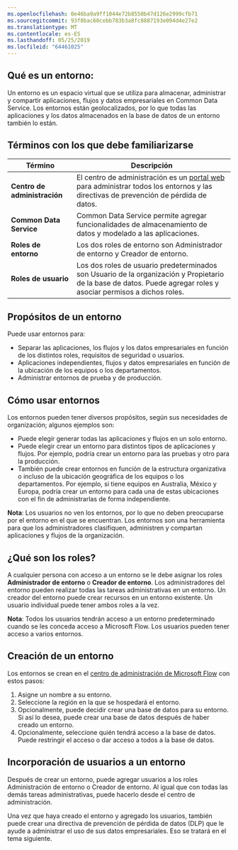 ```yaml
---
ms.openlocfilehash: 0e46ba9a9ff1044e72b8550b47d126e2999cfb71
ms.sourcegitcommit: 93f8bac60cebb783b3a8fc8887193e094d4e27e2
ms.translationtype: MT
ms.contentlocale: es-ES
ms.lasthandoff: 05/25/2019
ms.locfileid: "64461025"
---
```

## <a name="what-is-an-environment"></a>Qué es un entorno:
Un entorno es un espacio virtual que se utiliza para almacenar, administrar y compartir aplicaciones, flujos y datos empresariales en Common Data Service. Los entornos están geolocalizados, por lo que todas las aplicaciones y los datos almacenados en la base de datos de un entorno también lo están.  

## <a name="terms-you-should-get-familiar-with"></a>Términos con los que debe familiarizarse

| **Término** | **Descripción** |
| --- | --- |
| **Centro de administración** |El centro de administración es un [portal web](https://admin.flow.microsoft.com) para administrar todos los entornos y las directivas de prevención de pérdida de datos. |
| **Common Data Service** |Common Data Service permite agregar funcionalidades de almacenamiento de datos y modelado a las aplicaciones. |
| **Roles de entorno** |Los dos roles de entorno son Administrador de entorno y Creador de entorno. |
| **Roles de usuario** |Los dos roles de usuario predeterminados son Usuario de la organización y Propietario de la base de datos. Puede agregar roles y asociar permisos a dichos roles. |

## <a name="purposes-for-an-environment"></a>Propósitos de un entorno
Puede usar entornos para:  

* Separar las aplicaciones, los flujos y los datos empresariales en función de los distintos roles, requisitos de seguridad o usuarios.  
* Aplicaciones independientes, flujos y datos empresariales en función de la ubicación de los equipos o los departamentos.
* Administrar entornos de prueba y de producción.  

## <a name="how-to-use-environments"></a>Cómo usar entornos
Los entornos pueden tener diversos propósitos, según sus necesidades de organización; algunos ejemplos son:  

* Puede elegir generar todas las aplicaciones y flujos en un solo entorno. 
* Puede elegir crear un entorno para distintos tipos de aplicaciones y flujos. Por ejemplo, podría crear un entorno para las pruebas y otro para la producción.  
* También puede crear entornos en función de la estructura organizativa o incluso de la ubicación geográfica de los equipos o los departamentos. Por ejemplo, si tiene equipos en Australia, México y Europa, podría crear un entorno para cada una de estas ubicaciones con el fin de administrarlas de forma independiente.  

**Nota**: Los usuarios no ven los entornos, por lo que no deben preocuparse por el entorno en el que se encuentran. Los entornos son una herramienta para que los administradores clasifiquen, administren y compartan aplicaciones y flujos de la organización.  

## <a name="what-are-roles"></a>¿Qué son los roles?
A cualquier persona con acceso a un entorno se le debe asignar los roles **Administrador de entorno** o **Creador de entorno**. Los administradores del entorno pueden realizar todas las tareas administrativas en un entorno. Un creador del entorno puede crear recursos en un entorno existente. Un usuario individual puede tener ambos roles a la vez.  

**Nota**: Todos los usuarios tendrán acceso a un entorno predeterminado cuando se les conceda acceso a Microsoft Flow. Los usuarios pueden tener acceso a varios entornos.  

## <a name="create-an-environment"></a>Creación de un entorno
Los entornos se crean en el [centro de administración de Microsoft Flow](https://admin.flow.microsoft.com) con estos pasos:  

1. Asigne un nombre a su entorno.
2. Seleccione la región en la que se hospedará el entorno.
3. Opcionalmente, puede decidir crear una base de datos para su entorno. Si así lo desea, puede crear una base de datos después de haber creado un entorno.
4. Opcionalmente, seleccione quién tendrá acceso a la base de datos. Puede restringir el acceso o dar acceso a todos a la base de datos. 

## <a name="add-users-to-an-environment"></a>Incorporación de usuarios a un entorno
Después de crear un entorno, puede agregar usuarios a los roles Administración de entorno o Creador de entorno. Al igual que con todas las demás tareas administrativas, puede hacerlo desde el centro de administración.  

Una vez que haya creado el entorno y agregado los usuarios, también puede crear una directiva de prevención de pérdida de datos (DLP) que le ayude a administrar el uso de sus datos empresariales. Eso se tratará en el tema siguiente. 

